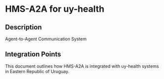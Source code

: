 # HMS-A2A for uy-health

## Description

Agent-to-Agent Communication System

## Integration Points

This document outlines how HMS-A2A is integrated with uy-health systems in Eastern Republic of Uruguay.
